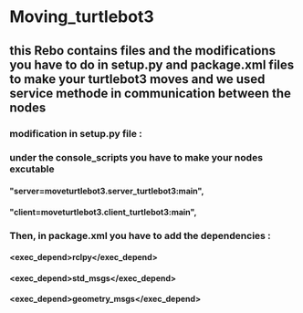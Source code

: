 # Moving_turtlebot3
## this Rebo contains files and the modifications you have to do in setup.py and package.xml files to make your turtlebot3 moves and we used service methode in communication between the nodes 
### modification in setup.py file :
### under the console_scripts you have to make your nodes excutable 
  ####  "server=moveturtlebot3.server_turtlebot3:main",
  ####  "client=moveturtlebot3.client_turtlebot3:main",
     
### Then, in package.xml you have to add the dependencies :
 #### <exec_depend>rclpy</exec_depend>
 #### <exec_depend>std_msgs</exec_depend>
 #### <exec_depend>geometry_msgs</exec_depend> 
